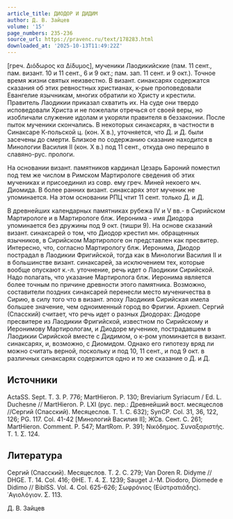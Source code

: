 ```yaml
---
article_title: ДИОДОР И ДИДИМ
author: Д. В. Зайцев
volume: '15'
page_numbers: 235-236
source_url: https://pravenc.ru/text/178283.html
downloaded_at: '2025-10-13T11:49:22Z'
---
```


[греч. Διόδωρος κα Δίδυμος], мученики Лаодикийские (пам. 11 сент., пам. визант. 10 и 11 сент., 6 и 9 окт.; пам. зап. 11 сент. и 9 окт.). Точное время жизни святых неизвестно. В визант. синаксарях содержатся сказания об этих ревностных христианах, к-рые проповедовали Евангелие язычникам, многих обратили ко Христу и крестили. Правитель Лаодикии приказал схватить их. На суде они твердо исповедовали Христа и не пожелали отречься от своей веры, но изобличали служение идолам и укоряли правителя в беззаконии. После пыток мученики скончались. В некоторых синаксарях, в частности в Синаксаре К-польской ц. (кон. Х в.), уточняется, что Д. и Д. были засечены до смерти. Близкое по содержанию сказание находится в Минологии Василия II (кон. Х в.) под 11 сент., откуда оно перешло в славяно-рус. прологи.

На основании визант. памятников кардинал Цезарь Бароний поместил под тем же числом в Римском Мартирологе сведения об этих мучениках и присоединил из совр. ему греч. Миней некоего мч. Диомида. В более ранних визант. синаксарях этот мученик не упоминается. На этом основании РПЦ чтит 11 сент. только Д. и Д.

В древнейших календарных памятниках рубежа IV и V вв.- в Сирийском Мартирологе и в Мартирологе блж. Иеронима - имя Диодора упоминается без дружины под 9 окт. (тишри 9). На основе сказаний визант. синаксарей о том, что Диодор крестил мн. обращенных язычников, в Сирийском Мартирологе он представлен как пресвитер. Интересно, что, согласно Мартирологу блж. Иеронима, Диодор пострадал в Лаодикии Фригийской, тогда как в Минологии Василия II и в большинстве визант. синаксарей, за исключением тех, которые вообще опускают к.-л. уточнение, речь идет о Лаодикии Сирийской. Надо полагать, что указание Мартиролога блж. Иеронима является более точным по причине древности этого памятника. Возможно, составители поздних синаксарей перенесли место мученичества в Сирию, в силу того что в визант. эпоху Лаодикия Сирийская имела большее значение, чем одноименный город во Фригии. Архиеп. Сергий (Спасский) считает, что речь идет о разных Диодорах: Диодоре пресвитере из Лаодикии Фригийской, известном по Сирийскому и Иеронимову Мартирологам, и Диодоре мученике, пострадавшем в Лаодикии Сирийской вместе с Дидимом, о к-ром упоминается в визант. синаксарях, и, возможно, с Диомидом. Однако его гипотезу вряд ли можно считать верной, поскольку и под 10, 11 сент., и под 9 окт. в различных синаксарях содержится одно и то же сказание о Д. и Д.

## Источники

ActaSS. Sept. T. 3. P. 776; MartHieron. P. 130; Breviarium Syriacum / Ed. L. Duchesne // MartHieron. P. LXI (рус. пер.: Древнейший вост. месяцеслов //Сергий (Спасский). Месяцеслов. Т. 1. C. 632); SynCP. Col. 31, 36, 122, 126; PG. 117. Col. 41-42 [Минологий Василия II]; ЖСв. Сент. С. 261; MartHieron. Comment. P. 547; MartRom. P. 391; Νικόδημος. Συναξαριστής. Τ. 1. Σ. 124.

## Литература

Сергий (Спасский). Месяцеслов. Т. 2. С. 279; Van Doren R. Didyme // DHGE. T. 14. Col. 416; ΘΗΕ. Τ. 4. Σ. 1239; Sauget J.-M. Diodoro, Diomede e Didimo // BiblSS. Vol. 4. Col. 625-626; Σωφρόνιος (Εὐστρατιάδης). ῾Αγιολόγιον. Σ. 113.

Д. В. Зайцев
